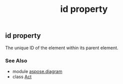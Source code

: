 ﻿---
title: id property
second_title: Aspose.Diagram for Python via .NET API References
description: 
type: docs
weight: 100
url: /python-net/aspose.diagram/act/id/
is_root: false
---

## id property


The unique ID of the element within its parent element.

### See Also
* module [aspose.diagram](../../)
* class [Act](/diagram/python-net/aspose.diagram/act)
